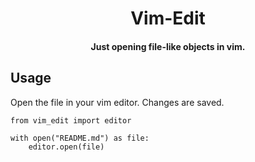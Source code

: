 <h1 align="center">
    Vim-Edit
</h1>

<h4 align="center">
    Just opening file-like objects in vim.
</h4>

## Usage

Open the file in your vim editor. Changes are saved.

```
from vim_edit import editor

with open("README.md") as file:
    editor.open(file)
```
